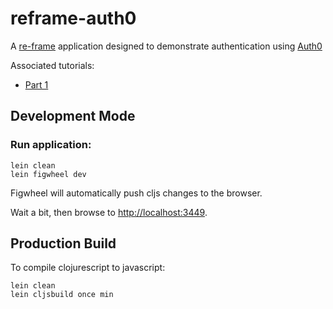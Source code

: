 # reframe-auth0

A [re-frame](https://github.com/Day8/re-frame) application designed to demonstrate authentication using [Auth0](https://auth0.com/)

Associated tutorials:
- [Part 1](http://randomlurker.eu/clojurescript/re-frame/2017/05/22/re-frame-auth0-authentication.html)
## Development Mode

### Run application:

```
lein clean
lein figwheel dev
```

Figwheel will automatically push cljs changes to the browser.

Wait a bit, then browse to [http://localhost:3449](http://localhost:3449).

## Production Build


To compile clojurescript to javascript:

```
lein clean
lein cljsbuild once min
```
